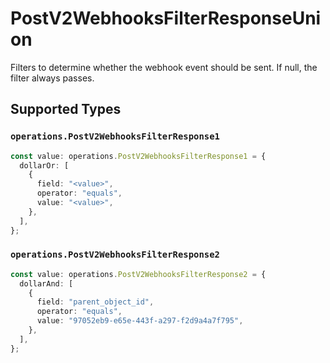 # PostV2WebhooksFilterResponseUnion

Filters to determine whether the webhook event should be sent. If null, the filter always passes.


## Supported Types

### `operations.PostV2WebhooksFilterResponse1`

```typescript
const value: operations.PostV2WebhooksFilterResponse1 = {
  dollarOr: [
    {
      field: "<value>",
      operator: "equals",
      value: "<value>",
    },
  ],
};
```

### `operations.PostV2WebhooksFilterResponse2`

```typescript
const value: operations.PostV2WebhooksFilterResponse2 = {
  dollarAnd: [
    {
      field: "parent_object_id",
      operator: "equals",
      value: "97052eb9-e65e-443f-a297-f2d9a4a7f795",
    },
  ],
};
```

